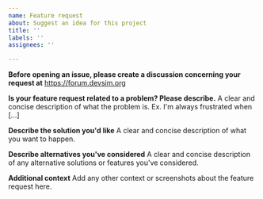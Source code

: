 ```yaml
---
name: Feature request
about: Suggest an idea for this project
title: ''
labels: ''
assignees: ''

---
```


**Before opening an issue, please create a discussion concerning your request at** https://forum.devsim.org

**Is your feature request related to a problem? Please describe.**
A clear and concise description of what the problem is. Ex. I'm always frustrated when [...]

**Describe the solution you'd like**
A clear and concise description of what you want to happen.

**Describe alternatives you've considered**
A clear and concise description of any alternative solutions or features you've considered.

**Additional context**
Add any other context or screenshots about the feature request here.
